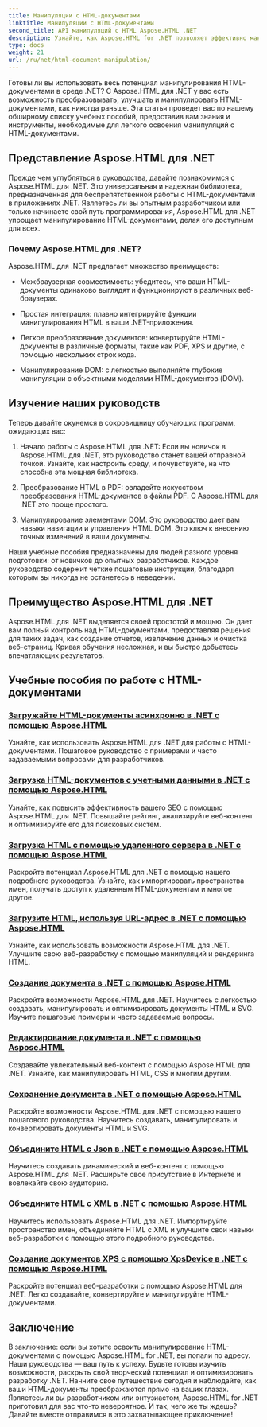 ```yaml
---
title: Манипуляции с HTML-документами
linktitle: Манипуляции с HTML-документами
second_title: API манипуляций с HTML Aspose.HTML .NET
description: Узнайте, как Aspose.HTML for .NET позволяет эффективно манипулировать HTML-документами. Изучите обучающие материалы, которые помогут вам в этом процессе.
type: docs
weight: 21
url: /ru/net/html-document-manipulation/
---
```


Готовы ли вы использовать весь потенциал манипулирования HTML-документами в среде .NET? С Aspose.HTML для .NET у вас есть возможность преобразовывать, улучшать и манипулировать HTML-документами, как никогда раньше. Эта статья проведет вас по нашему обширному списку учебных пособий, предоставив вам знания и инструменты, необходимые для легкого освоения манипуляций с HTML-документами.

## Представление Aspose.HTML для .NET

Прежде чем углубляться в руководства, давайте познакомимся с Aspose.HTML для .NET. Это универсальная и надежная библиотека, предназначенная для беспрепятственной работы с HTML-документами в приложениях .NET. Являетесь ли вы опытным разработчиком или только начинаете свой путь программирования, Aspose.HTML для .NET упрощает манипулирование HTML-документами, делая его доступным для всех.

### Почему Aspose.HTML для .NET?

Aspose.HTML для .NET предлагает множество преимуществ:

- Межбраузерная совместимость: убедитесь, что ваши HTML-документы одинаково выглядят и функционируют в различных веб-браузерах.

- Простая интеграция: плавно интегрируйте функции манипулирования HTML в ваши .NET-приложения.

- Легкое преобразование документов: конвертируйте HTML-документы в различные форматы, такие как PDF, XPS и другие, с помощью нескольких строк кода.

- Манипулирование DOM: с легкостью выполняйте глубокие манипуляции с объектными моделями HTML-документов (DOM).

## Изучение наших руководств

Теперь давайте окунемся в сокровищницу обучающих программ, ожидающих вас:

1. Начало работы с Aspose.HTML для .NET: Если вы новичок в Aspose.HTML для .NET, это руководство станет вашей отправной точкой. Узнайте, как настроить среду, и почувствуйте, на что способна эта мощная библиотека.

2. Преобразование HTML в PDF: овладейте искусством преобразования HTML-документов в файлы PDF. С Aspose.HTML для .NET это проще простого.

3. Манипулирование элементами DOM. Это руководство дает вам навыки навигации и управления HTML DOM. Это ключ к внесению точных изменений в ваши документы.

Наши учебные пособия предназначены для людей разного уровня подготовки: от новичков до опытных разработчиков. Каждое руководство содержит четкие пошаговые инструкции, благодаря которым вы никогда не останетесь в неведении.

## Преимущество Aspose.HTML для .NET

Aspose.HTML для .NET выделяется своей простотой и мощью. Он дает вам полный контроль над HTML-документами, предоставляя решения для таких задач, как создание отчетов, извлечение данных и очистка веб-страниц. Кривая обучения несложная, и вы быстро добьетесь впечатляющих результатов.

## Учебные пособия по работе с HTML-документами
### [Загружайте HTML-документы асинхронно в .NET с помощью Aspose.HTML](./load-html-doc-asynchronously/)
Узнайте, как использовать Aspose.HTML для .NET для работы с HTML-документами. Пошаговое руководство с примерами и часто задаваемыми вопросами для разработчиков.
### [Загрузка HTML-документов с учетными данными в .NET с помощью Aspose.HTML](./load-html-doc-with-credentials/)
Узнайте, как повысить эффективность вашего SEO с помощью Aspose.HTML для .NET. Повышайте рейтинг, анализируйте веб-контент и оптимизируйте его для поисковых систем.
### [Загрузка HTML с помощью удаленного сервера в .NET с помощью Aspose.HTML](./load-html-using-remote-server/)
Раскройте потенциал Aspose.HTML для .NET с помощью нашего подробного руководства. Узнайте, как импортировать пространства имен, получать доступ к удаленным HTML-документам и многое другое.
### [Загрузите HTML, используя URL-адрес в .NET с помощью Aspose.HTML](./load-html-using-url/)
Узнайте, как использовать возможности Aspose.HTML для .NET. Улучшите свою веб-разработку с помощью манипуляций и рендеринга HTML.
### [Создание документа в .NET с помощью Aspose.HTML](./creating-a-document/)
Раскройте возможности Aspose.HTML для .NET. Научитесь с легкостью создавать, манипулировать и оптимизировать документы HTML и SVG. Изучите пошаговые примеры и часто задаваемые вопросы.
### [Редактирование документа в .NET с помощью Aspose.HTML](./editing-a-document/)
Создавайте увлекательный веб-контент с помощью Aspose.HTML для .NET. Узнайте, как манипулировать HTML, CSS и многим другим.
### [Сохранение документа в .NET с помощью Aspose.HTML](./saving-a-document/)
Раскройте возможности Aspose.HTML для .NET с помощью нашего пошагового руководства. Научитесь создавать, манипулировать и конвертировать документы HTML и SVG.
### [Объедините HTML с Json в .NET с помощью Aspose.HTML](./merge-html-with-json/)
Научитесь создавать динамический и веб-контент с помощью Aspose.HTML для .NET. Расширьте свое присутствие в Интернете и вовлекайте свою аудиторию.
### [Объедините HTML с XML в .NET с помощью Aspose.HTML](./merge-html-with-xml/)
Научитесь использовать Aspose.HTML для .NET. Импортируйте пространство имен, объединяйте HTML с XML и улучшите свои навыки веб-разработки с помощью этого подробного руководства.
### [Создание документов XPS с помощью XpsDevice в .NET с помощью Aspose.HTML](./generate-xps-documents-by-xpsdevice/)
Раскройте потенциал веб-разработки с помощью Aspose.HTML для .NET. Легко создавайте, конвертируйте и манипулируйте HTML-документами.

## Заключение

В заключение: если вы хотите освоить манипулирование HTML-документами с помощью Aspose.HTML for .NET, вы попали по адресу. Наши руководства — ваш путь к успеху. Будьте готовы изучить возможности, раскрыть свой творческий потенциал и оптимизировать разработку .NET. Начните свое путешествие сегодня и наблюдайте, как ваши HTML-документы преображаются прямо на ваших глазах. Являетесь ли вы разработчиком или энтузиастом, Aspose.HTML for .NET приготовил для вас что-то невероятное. И так, чего же ты ждешь? Давайте вместе отправимся в это захватывающее приключение!